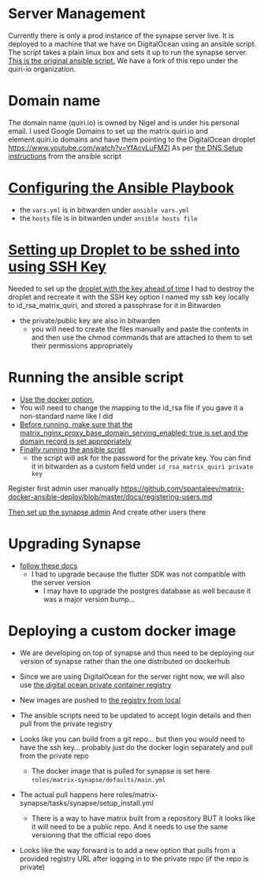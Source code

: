 # Server Management
Currently there is only a prod instance of the synapse server live. It is deployed to a machine that we have on DigitalOcean using an ansible script. The script takes a plain linux box and sets it up to run the synapse server. [This is the original ansible script.](https://github.com/spantaleev/matrix-docker-ansible-deploy) We have a fork of this repo under the quiri-io organization.

# Domain name
The domain name (quiri.io) is owned by Nigel and is under his personal email.
I used Google Domains to set up the matrix.quiri.io and element.quiri.io domains and have them pointing to the DigitalOcean droplet
https://www.youtube.com/watch?v=YfAcvLuFMZI
As per [the DNS Setup instructions](https://github.com/spantaleev/matrix-docker-ansible-deploy/blob/master/docs/configuring-dns.md) from the ansible script

# [Configuring the Ansible Playbook](https://github.com/quiri-io/matrix-docker-ansible-deploy/blob/master/docs/configuring-playbook.md#configuring-the-ansible-playbook)
- the `vars.yml` is in bitwarden under `ansible vars.yml`
- the `hosts` file is in bitwarden under `ansible hosts file`

# [Setting up Droplet to be sshed into using SSH Key](https://docs.digitalocean.com/products/droplets/how-to/connect-with-ssh/)
Needed to set up the [droplet with the key ahead of time](https://docs.digitalocean.com/products/droplets/how-to/add-ssh-keys/to-account/)
I had to destroy the droplet and recreate it with the SSH key option
I named my ssh key locally to id_rsa_matrix_quiri, and stored a passphrase for it in Bitwarden
- the private/public key are also in bitwarden
    - you will need to create the files manually and paste the contents in and then use the chmod commands that are attached to them to set their permissions appropriately


# Running the ansible script
- [Use the docker option.](https://github.com/quiri-io/matrix-docker-ansible-deploy/blob/master/docs/ansible.md#using-ansible-via-docker)
- You will need to change the mapping to the id_rsa file if you gave it a non-standard name like I did
- [Before running, make sure that the matrix_nginx_proxy_base_domain_serving_enabled: true is set and the domain record is set appropriately](https://github.com/quiri-io/matrix-docker-ansible-deploy/blob/master/docs/configuring-playbook-base-domain-serving.md)
- [Finally running the ansible script](https://github.com/quiri-io/matrix-docker-ansible-deploy/blob/master/docs/installing.md)
    - the script will ask for the password for the private key. You can find it in bitwarden as a custom field under `id_rsa_matrix_quiri private key`

Register first admin user manually
https://github.com/spantaleev/matrix-docker-ansible-deploy/blob/master/docs/registering-users.md

[Then set up the synapse admin](https://github.com/spantaleev/matrix-docker-ansible-deploy/blob/master/docs/configuring-playbook-synapse-admin.md)
And create other users there

# Upgrading Synapse
- [follow these docs](https://github.com/quiri-io/matrix-docker-ansible-deploy/blob/master/docs/maintenance-upgrading-services.md)
    - I had to upgrade because the flutter SDK was not compatible with the server version
        - I may have to upgrade the postgres database as well because it was a major version bump...


# Deploying a custom docker image
- We are developing on top of synapse and thus need to be deploying our version of synapse rather than the one distributed on dockerhub
- Since we are using DigitalOcean for the server right now, we will also use [the digital ocean private container registry](https://www.digitalocean.com/products/container-registry)
- New images are pushed to [the registry from local](https://docs.digitalocean.com/products/container-registry/how-to/use-registry-docker-kubernetes/)
- The ansible scripts need to be updated to accept login details and then pull from the private registry

- Looks like you can build from a git repo… but then you would need to have the ssh key… probably just do the docker login separately and pull from the private repo
    - The docker image that is pulled for synapse is set here `roles/matrix-synapse/defaults/main.yml`
- The actual pull happens here roles/matrix-synapse/tasks/synapse/setup_install.yml
    - There is a way to have matrix built from a repository BUT it looks like it will need to be a public repo. And it needs to use the same versioning that the official repo does
- Looks like the way forward is to add a new option that pulls from a provided registry URL after logging in to the private repo (if the repo is private)
